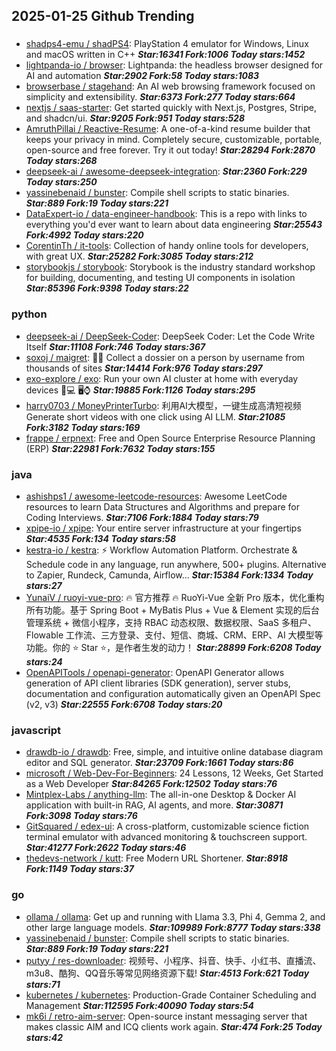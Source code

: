 ## 2025-01-25 Github Trending

### 
* [shadps4-emu / shadPS4](https://github.com/shadps4-emu/shadPS4): PlayStation 4 emulator for Windows, Linux and macOS written in C++ ***Star:16341 Fork:1006 Today stars:1452***
* [lightpanda-io / browser](https://github.com/lightpanda-io/browser): Lightpanda: the headless browser designed for AI and automation ***Star:2902 Fork:58 Today stars:1083***
* [browserbase / stagehand](https://github.com/browserbase/stagehand): An AI web browsing framework focused on simplicity and extensibility. ***Star:6373 Fork:277 Today stars:664***
* [nextjs / saas-starter](https://github.com/nextjs/saas-starter): Get started quickly with Next.js, Postgres, Stripe, and shadcn/ui. ***Star:9205 Fork:951 Today stars:528***
* [AmruthPillai / Reactive-Resume](https://github.com/AmruthPillai/Reactive-Resume): A one-of-a-kind resume builder that keeps your privacy in mind. Completely secure, customizable, portable, open-source and free forever. Try it out today! ***Star:28294 Fork:2870 Today stars:268***
* [deepseek-ai / awesome-deepseek-integration](https://github.com/deepseek-ai/awesome-deepseek-integration):  ***Star:2360 Fork:229 Today stars:250***
* [yassinebenaid / bunster](https://github.com/yassinebenaid/bunster): Compile shell scripts to static binaries. ***Star:889 Fork:19 Today stars:221***
* [DataExpert-io / data-engineer-handbook](https://github.com/DataExpert-io/data-engineer-handbook): This is a repo with links to everything you'd ever want to learn about data engineering ***Star:25543 Fork:4992 Today stars:220***
* [CorentinTh / it-tools](https://github.com/CorentinTh/it-tools): Collection of handy online tools for developers, with great UX. ***Star:25282 Fork:3085 Today stars:212***
* [storybookjs / storybook](https://github.com/storybookjs/storybook): Storybook is the industry standard workshop for building, documenting, and testing UI components in isolation ***Star:85396 Fork:9398 Today stars:22***

### python
* [deepseek-ai / DeepSeek-Coder](https://github.com/deepseek-ai/DeepSeek-Coder): DeepSeek Coder: Let the Code Write Itself ***Star:11108 Fork:746 Today stars:367***
* [soxoj / maigret](https://github.com/soxoj/maigret): 🕵️‍♂️ Collect a dossier on a person by username from thousands of sites ***Star:14414 Fork:976 Today stars:297***
* [exo-explore / exo](https://github.com/exo-explore/exo): Run your own AI cluster at home with everyday devices 📱💻 🖥️⌚ ***Star:19885 Fork:1126 Today stars:295***
* [harry0703 / MoneyPrinterTurbo](https://github.com/harry0703/MoneyPrinterTurbo): 利用AI大模型，一键生成高清短视频 Generate short videos with one click using AI LLM. ***Star:21085 Fork:3182 Today stars:169***
* [frappe / erpnext](https://github.com/frappe/erpnext): Free and Open Source Enterprise Resource Planning (ERP) ***Star:22981 Fork:7632 Today stars:155***

### java
* [ashishps1 / awesome-leetcode-resources](https://github.com/ashishps1/awesome-leetcode-resources): Awesome LeetCode resources to learn Data Structures and Algorithms and prepare for Coding Interviews. ***Star:7106 Fork:1884 Today stars:79***
* [xpipe-io / xpipe](https://github.com/xpipe-io/xpipe): Your entire server infrastructure at your fingertips ***Star:4535 Fork:134 Today stars:58***
* [kestra-io / kestra](https://github.com/kestra-io/kestra): ⚡ Workflow Automation Platform. Orchestrate & Schedule code in any language, run anywhere, 500+ plugins. Alternative to Zapier, Rundeck, Camunda, Airflow... ***Star:15384 Fork:1334 Today stars:27***
* [YunaiV / ruoyi-vue-pro](https://github.com/YunaiV/ruoyi-vue-pro): 🔥 官方推荐 🔥 RuoYi-Vue 全新 Pro 版本，优化重构所有功能。基于 Spring Boot + MyBatis Plus + Vue & Element 实现的后台管理系统 + 微信小程序，支持 RBAC 动态权限、数据权限、SaaS 多租户、Flowable 工作流、三方登录、支付、短信、商城、CRM、ERP、AI 大模型等功能。你的 ⭐️ Star ⭐️，是作者生发的动力！ ***Star:28899 Fork:6208 Today stars:24***
* [OpenAPITools / openapi-generator](https://github.com/OpenAPITools/openapi-generator): OpenAPI Generator allows generation of API client libraries (SDK generation), server stubs, documentation and configuration automatically given an OpenAPI Spec (v2, v3) ***Star:22555 Fork:6708 Today stars:20***

### javascript
* [drawdb-io / drawdb](https://github.com/drawdb-io/drawdb): Free, simple, and intuitive online database diagram editor and SQL generator. ***Star:23709 Fork:1661 Today stars:86***
* [microsoft / Web-Dev-For-Beginners](https://github.com/microsoft/Web-Dev-For-Beginners): 24 Lessons, 12 Weeks, Get Started as a Web Developer ***Star:84265 Fork:12502 Today stars:76***
* [Mintplex-Labs / anything-llm](https://github.com/Mintplex-Labs/anything-llm): The all-in-one Desktop & Docker AI application with built-in RAG, AI agents, and more. ***Star:30871 Fork:3098 Today stars:76***
* [GitSquared / edex-ui](https://github.com/GitSquared/edex-ui): A cross-platform, customizable science fiction terminal emulator with advanced monitoring & touchscreen support. ***Star:41277 Fork:2622 Today stars:46***
* [thedevs-network / kutt](https://github.com/thedevs-network/kutt): Free Modern URL Shortener. ***Star:8918 Fork:1149 Today stars:37***

### go
* [ollama / ollama](https://github.com/ollama/ollama): Get up and running with Llama 3.3, Phi 4, Gemma 2, and other large language models. ***Star:109989 Fork:8777 Today stars:338***
* [yassinebenaid / bunster](https://github.com/yassinebenaid/bunster): Compile shell scripts to static binaries. ***Star:889 Fork:19 Today stars:221***
* [putyy / res-downloader](https://github.com/putyy/res-downloader): 视频号、小程序、抖音、快手、小红书、直播流、m3u8、酷狗、QQ音乐等常见网络资源下载! ***Star:4513 Fork:621 Today stars:71***
* [kubernetes / kubernetes](https://github.com/kubernetes/kubernetes): Production-Grade Container Scheduling and Management ***Star:112595 Fork:40090 Today stars:54***
* [mk6i / retro-aim-server](https://github.com/mk6i/retro-aim-server): Open-source instant messaging server that makes classic AIM and ICQ clients work again. ***Star:474 Fork:25 Today stars:42***
